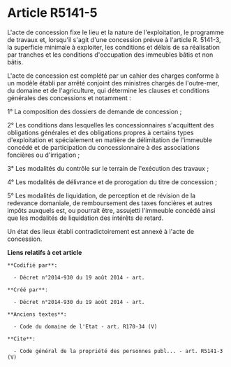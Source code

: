 # Article R5141-5

L'acte de concession fixe le lieu et la nature de l'exploitation, le programme de travaux et, lorsqu'il s'agit d'une
concession prévue à l'article R. 5141-3, la superficie minimale à exploiter, les conditions et délais de sa réalisation par
tranches et les conditions d'occupation des immeubles bâtis et non bâtis. 

L'acte de concession est complété par un cahier des charges conforme à un modèle établi par arrêté conjoint des ministres
chargés de l'outre-mer, du domaine et de l'agriculture, qui détermine les clauses et conditions générales des concessions et
notamment : 

1° La composition des dossiers de demande de concession ; 

2° Les conditions dans lesquelles les concessionnaires s'acquittent des obligations générales et des obligations propres à
certains types d'exploitation et spécialement en matière de délimitation de l'immeuble concédé et de participation du
concessionnaire à des associations foncières ou d'irrigation ; 

3° Les modalités du contrôle sur le terrain de l'exécution des travaux ; 

4° Les modalités de délivrance et de prorogation du titre de concession ; 

5° Les modalités de liquidation, de perception et de révision de la redevance domaniale, de remboursement des taxes foncières
et autres impôts auxquels est, ou pourrait être, assujetti l'immeuble concédé ainsi que les modalités de liquidation des
intérêts de retard. 

Un état des lieux établi contradictoirement est annexé à l'acte de concession.

**Liens relatifs à cet article**

	**Codifié par**:

	  - Décret n°2014-930 du 19 août 2014 - art.

	**Créé par**:

	  - Décret n°2014-930 du 19 août 2014 - art.

	**Anciens textes**:

	  - Code du domaine de l'Etat - art. R170-34 (V)

	**Cite**:

	  - Code général de la propriété des personnes publ... - art. R5141-3 (V)
